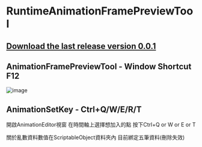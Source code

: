 # RuntimeAnimationFramePreviewTool 
## [Download the last release version 0.0.1](https://github.com/L1247/rStarArtTools/releases/download/0.0.1/rStarArtTools.unitypackage)
## AnimationFramePreviewTool - Window Shortcut F12
![image](https://github.com/L1247/rStarArtTools/blob/master/Screenshots/AnimationFramePreviewTool.gif?raw=true)

## AnimationSetKey - Ctrl+Q/W/E/R/T 
開啟AnimationEditor視窗
在時間軸上選擇想加入的點 按下Ctrl+Q or W or E or T

關於亂數資料數值在ScriptableObject資料夾內
目前綁定五筆資料(刪除失效)
